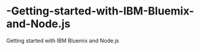 -Getting-started-with-IBM-Bluemix-and-Node.js
=============================================

 Getting started with IBM Bluemix and Node.js
